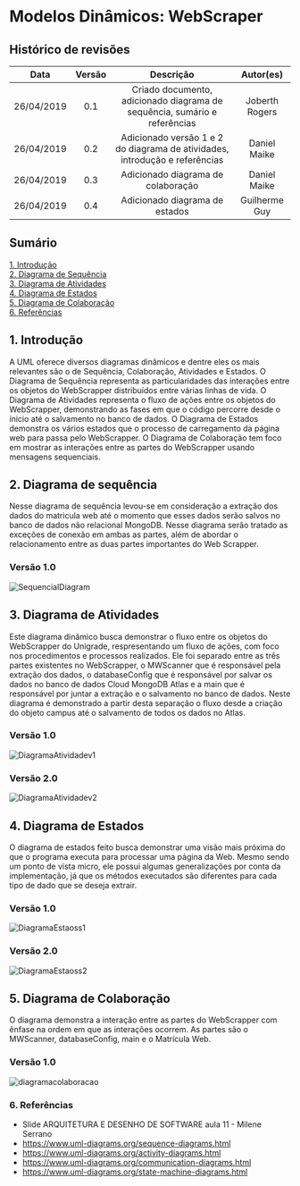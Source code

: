# Modelos Dinâmicos: WebScraper

## Histórico de revisões
|   Data   |  Versão  |        Descrição       |          Autor(es)          |
|:--------:|:--------:|:----------------------:|:---------------------------:|
| 26/04/2019 | 0.1 | Criado documento, adicionado diagrama de sequência, sumário e referências | Joberth Rogers |
| 26/04/2019 | 0.2 | Adicionado versão 1 e 2 do diagrama de atividades, introdução e referências | Daniel Maike |
| 26/04/2019 | 0.3 | Adicionado diagrama de colaboração | Daniel Maike |
| 26/04/2019 | 0.4 | Adicionado diagrama de estados | Guilherme Guy |

## Sumário

[1. Introdução](#1-introducao) <br>
[2. Diagrama de Sequência](#2-diagrama-de-sequencia) <br>
[3. Diagrama de Atividades](#3-diagrama-de-atividades) <br>
[4. Diagrama de Estados](#4-diagrama-de-estados) <br>
[5. Diagrama de Colaboração](#5-diagrama-de-colaboracao) <br>
[6. Referências](#6-referencias) <br>

## 1. Introdução

A UML oferece diversos diagramas dinâmicos e dentre eles os mais relevantes são o de Sequência, Colaboração, Atividades e Estados.
O Diagrama de Sequência representa as particularidades das interações entre os objetos do WebScrapper distribuídos entre várias linhas de vida.
O Diagrama de Atividades representa o fluxo de ações entre os objetos do WebScrapper, demonstrando as fases em que o código percorre desde o ínicio até o salvamento no banco de dados.
O Diagrama de Estados demonstra os vários estados que o processo de carregamento da página web para passa pelo WebScrapper.
O Diagrama de Colaboração tem foco em mostrar as interações entre as partes do WebScrapper usando mensagens sequenciais.

## 2. Diagrama de sequência

Nesse diagrama de sequência levou-se em consideração a extração dos dados do matricula web até o momento que esses dados serão salvos no banco de dados não relacional MongoDB. Nesse diagrama serão tratado as exceções de conexão em ambas as partes,  além de abordar o relacionamento entre as duas partes importantes do Web Scrapper.

### Versão 1.0

![SequencialDiagram](img/webScrapperSequentialDiagram.jpeg)

## 3. Diagrama de Atividades

Este diagrama dinâmico busca demonstrar o fluxo entre os objetos do WebScrapper do Unigrade, respresentando um fluxo de ações, com foco nos procedimentos e processos realizados. Ele foi separado entre as três partes existentes no WebScrapper, o MWScanner que é responsável pela extração dos dados, o databaseConfig que é responsável por salvar os dados no banco de dados Cloud MongoDB Atlas e a main que é responsável por juntar a extração e o salvamento no banco de dados. Neste diagrama é demonstrado a partir desta separação o fluxo desde a criação do objeto campus até o salvamento de todos os dados no Atlas.

### Versão 1.0

![DiagramaAtividadev1](img/ActivityDiagram.png)

### Versão 2.0

![DiagramaAtividadev2](img/diagramadeatividades.png)

## 4. Diagrama de Estados

O diagrama de estados feito busca demonstrar uma visão mais próxima do que o programa executa para processar uma página da Web. Mesmo sendo um ponto de vista micro, ele possui algumas generalizações por conta da implementação, já que os métodos executados são diferentes para cada tipo de dado que se deseja extrair.

### Versão 1.0

![DiagramaEstaoss1](img/webscraper_estadosV1.jpg)

### Versão 2.0

![DiagramaEstaoss2](img/webscraper_estadosV2.png)

## 5. Diagrama de Colaboração

O diagrama demonstra a interação entre as partes do WebScrapper com ênfase na ordem em que as interações ocorrem. As partes são o MWScanner, databaseConfig, main e o Matrícula Web.

### Versão 1.0

![diagramacolaboracao](img/diagramacolaboracao.png)

### 6. Referências

* Slide ARQUITETURA E DESENHO DE SOFTWARE aula 11 - Milene Serrano <br>
* <https://www.uml-diagrams.org/sequence-diagrams.html> <br>
* <https://www.uml-diagrams.org/activity-diagrams.html> <br>
* <https://www.uml-diagrams.org/communication-diagrams.html> <br>
* <https://www.uml-diagrams.org/state-machine-diagrams.html> <br>